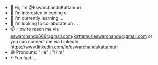 - 👋 Hi, I’m @EswarchanduKattamuri
- 👀 I’m interested in coding o
- 🌱 I’m currently learning ...
- 💞️ I’m looking to collaborate on ...
- 📫 How to reach me via eswarchandu666@gmail.com/kattamurieswarchandu@gmail.com or you can connect me via LinkedIn https://www.linkedin.com/in/eswarchandukattamuri
- 😄 Pronouns: "He" | "Him"
- ⚡ Fun fact: ...

<!---
EswarchanduKattamuri/EswarchanduKattamuri is a ✨ special ✨ repository because its `README.md` (this file) appears on your GitHub profile.
You can click the Preview link to take a look at your changes.
--->
